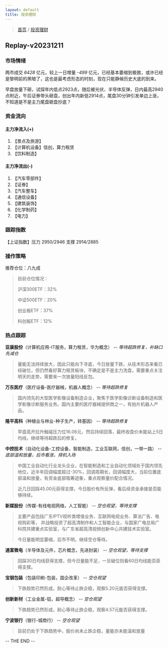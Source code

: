 ```yaml
---
layout: default
title: 投资理财
---
```


> [首页](/index.html) / [投资理财](/investment/investment-index.html)

## Replay-v20231211

### 市场情绪

两市成交 *6428* 亿元，较上一日增量 *-499* 亿元，已经基本萎缩到极致，或许已经是黎明前的黑暗了，这也是最考虑形态的时刻，现在只能静候历史大底的到来。

早盘放量下砸，试探年内低点2923点，随后被光伏、半导体反弹，日内最高2940点附近，午后证券带头砸盘，创出年内新低2914点，尾盘30分钟引发单边上涨，不知道是不是主力尾盘砸盘抄底？


### 资金流向

#### 主力净流入(+)

1. 【景点及旅游】
2. 【计算机设备】信创，算力租赁
3. 【饮料制造】


#### 主力净流出(-)

1. 【汽车零部件】
2. 【证券】
3. 【汽车整车】
4. 【通信设备】
5. 【建筑装饰】
6. 【化学制药】
7. 【电力】


### 跟踪指数

【上证指数】压力 2950/2946 支撑 2914/2885


### 操作策略

推荐仓位：八九成

> 目前仓位情况：
> 
> 沪深300ETF：32%
> 
> 中证500ETF：20%
> 
> 创业板ETF：37%
> 
> 科创板ETF：12%


### 热点跟踪

**亚康股份**（计算机应用-IT服务，算力租赁，华为概念） -- *等待超跌修复，补缺口先减仓*
> 量能无法持续放大，因此只能向下寻底，今日放量下跌，从技术形态来看已经破位，但仍然看好算力租赁板块，不确定是不是主力洗盘，需要重点关注明天的走势，需要来一次放量阳线反包。

**万东医疗**（医疗设备-医疗器械，机器人概念） -- *等待超跌修复*
> 国内领先的大型医学影像设备制造企业，聚焦于医学影像诊断设备制造和医学影像诊断服务业务。国内主要的医疗器械提供商之一，有拍片机器人产品。

**隆平高科**（种植业与林业-种子生产，转基因） -- *等待超跌修复*
> 早盘高开拉升触碰压力位16.06元，然后持续回落，最终收盘价未能站上5日均线，继续等待超跌后的修复。

**中控技术**（自动化设备-工控设备，智能制造，工业互联网，信创，一带一路） -- *底部温和放量，后市看涨，择机入场*
> 中国工业自动化行业龙头企业，在智能制造和工业自动化领域处于国内领先地位，近半年回调幅度超过-30%，回调周期长，回调幅度大，当前位置底部温和放量，有资金底部吸筹迹象，重点观察量价配合情况。
> 
> 近几日回踩45.00元获得支撑，今日股价有所反弹，看后续资金承接是否能够持续。

**新媒股份**（传媒-有线电视网络，人工智能） -- *空仓观望，等待支撑*
> 主要产品包括广东IPTV视听类增值业务、互联网电视业务、算法广告、电视购彩等， 并战略投资了超高清制作和人工智能企业，与国家广电总局广科院共建重点实验室，与广东省超高清视频创新中心共建技术实验室。
> 
> 今日量能明显萎缩，后市不明，继续空仓等待。

**通富微电**（半导体及元件，芯片概念，先进封装） -- *空仓观望，等待支撑*
> 回踩30日均线获得支撑，但今日量能不足，一旦破位则看60日均线能否获得支撑。

**宝钢包装**（包装印刷-包装，国企改革） -- *空仓观望*
> 下跌趋势已然形成，耐心等待止跌企稳，观察5.20元能否获得支撑。

**创新新材**（工业金属-铝，超导概念） -- *空仓观望*
> 下跌趋势已然形成，耐心等待止跌企稳，观察4.57元能否获得支撑。

**宁波银行**（银行-城商行） -- *空仓观望*
> 目前仍处于下跌趋势中，股价尚未止跌企稳，量能亦未能温和放量

-- THE END --
